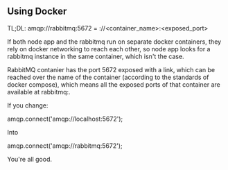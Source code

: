 ## Using Docker

TL;DL: amqp://rabbitmq:5672 = <protocol>://<container_name>:<exposed_port>

If both node app and the rabbitmq run on separate docker containers, 
they rely on docker networking to reach each other, 
so node app looks for a rabbitmq instance in the same container, 
which isn't the case.

RabbitMQ contanier has the port 5672 exposed with a link, 
which can be reached over the name of the container (according 
to the standards of docker compose), which means all the exposed 
ports of that container are available at rabbitmq:. 

If you change:

amqp.connect('amqp://localhost:5672');

Into

amqp.connect('amqp://rabbitmq:5672');

You're all good.



